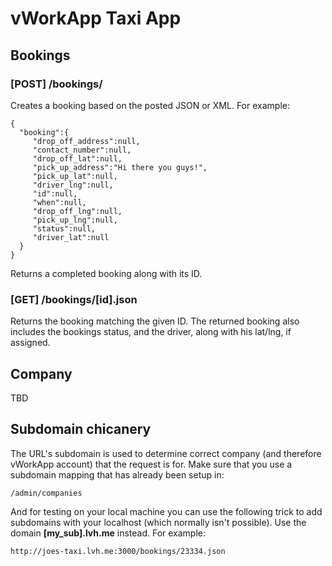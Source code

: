 # vWorkApp Taxi App


## Bookings

### [POST] /bookings/

Creates a booking based on the posted JSON or XML. For example:

	{
	  "booking":{
	     "drop_off_address":null,
	     "contact_number":null,
	     "drop_off_lat":null,
	     "pick_up_address":"Hi there you guys!",
	     "pick_up_lat":null,
	     "driver_lng":null,
	     "id":null,
	     "when":null,
	     "drop_off_lng":null,
	     "pick_up_lng":null,
	     "status":null,
	     "driver_lat":null
	  }
	}

Returns a completed booking along with its ID.

### [GET] /bookings/[id].json

Returns the booking matching the given ID. The returned booking also includes the bookings status, and the driver, along with his lat/lng, if assigned.

## Company

TBD

## Subdomain chicanery

The URL's subdomain is used to determine correct company (and therefore vWorkApp account) that the request is for. Make sure that you use a subdomain mapping that has already been setup in:

	/admin/companies
	
And for testing on your local machine you can use the following trick to add subdomains with your localhost (which normally isn't possible). Use the domain **[my_sub].lvh.me** instead. For example:

	http://joes-taxi.lvh.me:3000/bookings/23334.json